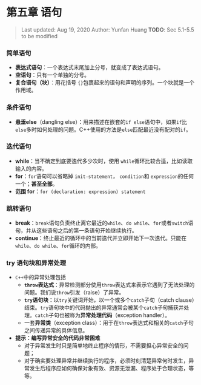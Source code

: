 # 第五章 语句

> Last updated: Aug 19, 2020
> Author: Yunfan Huang
> **TODO**: Sec 5.1-5.5 to be modified

### 简单语句

- **表达式语句**：一个表达式末尾加上分号，就变成了表达式语句。
- **空语句**：只有一个单独的分号。
- **复合语句（块）**：用花括号 `{}`包裹起来的语句和声明的序列。一个块就是一个作用域。

### 条件语句

- **悬垂else**（dangling else）：用来描述在嵌套的`if else`语句中，如果`if`比`else`多时如何处理的问题。C++使用的方法是`else`匹配最近没有配对的`if`。

### 迭代语句

- **while**：当不确定到底要迭代多少次时，使用 `while`循环比较合适，比如读取输入的内容。
- **for**：`for`语句可以省略掉 `init-statement`， `condition`和 `expression`的任何一个；**甚至全部**。
- **范围 for**：`for (declaration: expression) statement`

### 跳转语句

- **break**：`break`语句负责终止离它最近的`while`、`do while`、`for`或者`switch`语句，并从这些语句之后的第一条语句开始继续执行。
- **continue**：终止最近的循环中的当前迭代并立即开始下一次迭代。只能在`while`、`do while`、`for`循环的内部。

### try 语句块和异常处理

- `C++`中的异常处理包括
  - **`throw`表达式**：异常检测部分使用`throw`表达式来表示它遇到了无法处理的问题。我们说`throw`引发（raise）了异常。
  - **`try`语句块**：以`try`关键词开始，以一个或多个`catch`子句（catch clause）结束。`try`语句块中的代码抛出的异常通常会被某个`catch`子句捕获并处理。`catch`子句也被称为**异常处理代码**（exception handler）。
  - 一套**异常类**（exception class）：用于在`throw`表达式和相关的`catch`子句之间传递异常的具体信息。
- **提示：编写异常安全的代码非常困难**
  - 对于异常发生时只是简单地终止程序的情形，不需要担心异常安全的问题；
  - 对于确实要处理异常并继续执行的程序，必须时刻清楚异常何时发生，异常发生后程序应如何确保对象有效、资源无泄漏、程序处于合理状态，等等。

